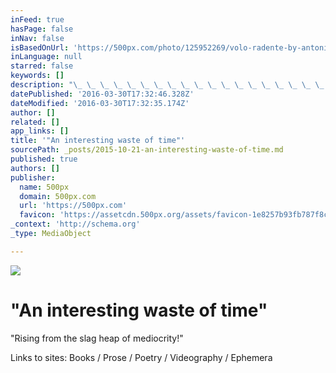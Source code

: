 ```yaml
---
inFeed: true
hasPage: false
inNav: false
isBasedOnUrl: 'https://500px.com/photo/125952269/volo-radente-by-antonio-amati?ctx_page=1&from=popular'
inLanguage: null
starred: false
keywords: []
description: "\_ \_ \_ \_ \_ \_ \_ \_ \_ \_ \_ \_ \_ \_ \_ \_ \_ \_ \_ \"Rising from the slag heap of mediocrity!\""
datePublished: '2016-03-30T17:32:46.328Z'
dateModified: '2016-03-30T17:32:35.174Z'
author: []
related: []
app_links: []
title: '"An interesting waste of time"'
sourcePath: _posts/2015-10-21-an-interesting-waste-of-time.md
published: true
authors: []
publisher:
  name: 500px
  domain: 500px.com
  url: 'https://500px.com'
  favicon: 'https://assetcdn.500px.org/assets/favicon-1e8257b93fb787f8ceb66b5522ee853c.ico'
_context: 'http://schema.org'
_type: MediaObject

---
```

<article style=""><img src="https://drscdn.500px.org/photo/125952269/m%3D2048/a28c3cccf15fa18aeb1d5520b9a232a8" /></article>

# "An interesting waste of time"

"Rising from the slag heap of mediocrity!"

Links to sites:   Books  /  Prose  /  Poetry  /  Videography  /  Ephemera